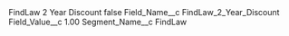 <?xml version="1.0" encoding="UTF-8"?>
<CustomMetadata xmlns="http://soap.sforce.com/2006/04/metadata" xmlns:xsi="http://www.w3.org/2001/XMLSchema-instance" xmlns:xsd="http://www.w3.org/2001/XMLSchema">
    <label>FindLaw 2 Year Discount</label>
    <protected>false</protected>
    <values>
        <field>Field_Name__c</field>
        <value xsi:type="xsd:string">FindLaw_2_Year_Discount</value>
    </values>
    <values>
        <field>Field_Value__c</field>
        <value xsi:type="xsd:string">1.00</value>
    </values>
    <values>
        <field>Segment_Name__c</field>
        <value xsi:type="xsd:string">FindLaw</value>
    </values>
</CustomMetadata>
